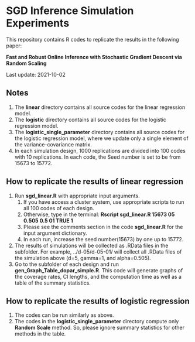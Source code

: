 # SGD Inference Simulation Experiments
This repository contains R codes to replicate the results in the following paper:

**Fast and Robust Online Inference with Stochastic Gradient Descent via Random Scaling**

Last update: 2021-10-02

## Notes
1. The **linear** directory contains all source codes for the linear regression model.
2. The **logistic** directory contains all source codes for the logistic regression model.
3. The **logistic_single_parameter** directory contains all source codes for the logistic regression model, where we update only a single element of the variance-covariance matrix.
4. In each simulation design, 1000 replications are divided into 100 codes with 10 replications. In each code, the Seed number is set to be from 15673 to 15772. 


## How to replicate the results of linear regression
1. Run **sgd_linear.R** with appropriate input arguments. 
	1. If you have access a cluster system, use appropriate scripts to run all 100 codes of each design.
	2. Otherwise, type in the terminal: **Rscript sgd_linear.R 15673 05 0.505 0.5 01 TRUE 1**
	3. Please see the comments section in the code **sgd_linear.R** for the input argument dictionary.
	4. In each run, increase the seed number(15673) by one up to 15772.
2. The results of simulations will be collected as .RData files in the subfolder. For example, ../d-05/d-05-01/ will collect all .RData files of the simulation above (d=5, gamma=1, and alpha=0.505). 
3. Go to the subfolder of each design and run **gen_Graph_Table_dopar_simple.R**. This code will generate graphs of the coverage rates, CI lengths, and the computation time as well as a table of the summary statistics. 

## How to replicate the results of logistic regression
1. The codes can be run similarly as above.
2. The codes in the **logistic_single_parameter** directory compute only **Random Scale** method. So, please ignore summary statistics for other methods in the table. 


